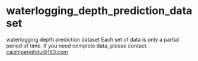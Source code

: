 # waterlogging_depth_prediction_dataset
waterlogging depth prediction dataset
Each set of data is only a partial period of time. If you need complete data, please contact caizhipenghdu@163.com

